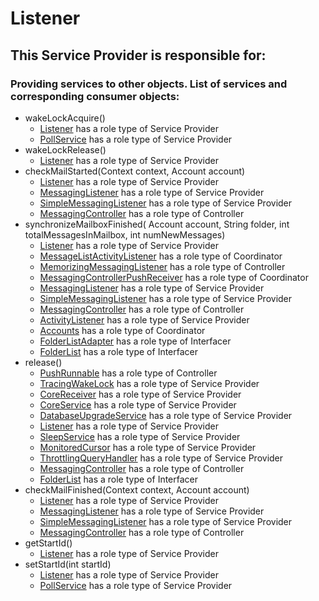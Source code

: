 # Listener
## This Service Provider is responsible for:
### Providing services to other objects. List of services and corresponding consumer objects: 
* wakeLockAcquire()
	* [Listener](../ServiceProviders/Listener.md) has a role type of Service Provider
	* [PollService](../ServiceProviders/PollService.md) has a role type of Service Provider
* wakeLockRelease()
	* [Listener](../ServiceProviders/Listener.md) has a role type of Service Provider
* checkMailStarted(Context context, Account account)
	* [Listener](../ServiceProviders/Listener.md) has a role type of Service Provider
	* [MessagingListener](../ServiceProviders/MessagingListener.md) has a role type of Service Provider
	* [SimpleMessagingListener](../ServiceProviders/SimpleMessagingListener.md) has a role type of Service Provider
	* [MessagingController](../Controllers/MessagingController.md) has a role type of Controller
* synchronizeMailboxFinished(
            Account account,
            String folder,
            int totalMessagesInMailbox,
            int numNewMessages)
	* [Listener](../ServiceProviders/Listener.md) has a role type of Service Provider
	* [MessageListActivityListener](../Coordinators/MessageListActivityListener.md) has a role type of Coordinator
	* [MemorizingMessagingListener](../Controllers/MemorizingMessagingListener.md) has a role type of Controller
	* [MessagingControllerPushReceiver](../Coordinators/MessagingControllerPushReceiver.md) has a role type of Coordinator
	* [MessagingListener](../ServiceProviders/MessagingListener.md) has a role type of Service Provider
	* [SimpleMessagingListener](../ServiceProviders/SimpleMessagingListener.md) has a role type of Service Provider
	* [MessagingController](../Controllers/MessagingController.md) has a role type of Controller
	* [ActivityListener](../ServiceProviders/ActivityListener.md) has a role type of Service Provider
	* [Accounts](../Coordinators/Accounts.md) has a role type of Coordinator
	* [FolderListAdapter](../Interfacers/FolderListAdapter.md) has a role type of Interfacer
	* [FolderList](../Interfacers/FolderList.md) has a role type of Interfacer
* release()
	* [PushRunnable](../Controllers/PushRunnable.md) has a role type of Controller
	* [TracingWakeLock](../ServiceProviders/TracingWakeLock.md) has a role type of Service Provider
	* [CoreReceiver](../ServiceProviders/CoreReceiver.md) has a role type of Service Provider
	* [CoreService](../ServiceProviders/CoreService.md) has a role type of Service Provider
	* [DatabaseUpgradeService](../ServiceProviders/DatabaseUpgradeService.md) has a role type of Service Provider
	* [Listener](../ServiceProviders/Listener.md) has a role type of Service Provider
	* [SleepService](../ServiceProviders/SleepService.md) has a role type of Service Provider
	* [MonitoredCursor](../ServiceProviders/MonitoredCursor.md) has a role type of Service Provider
	* [ThrottlingQueryHandler](../ServiceProviders/ThrottlingQueryHandler.md) has a role type of Service Provider
	* [MessagingController](../Controllers/MessagingController.md) has a role type of Controller
	* [FolderList](../Interfacers/FolderList.md) has a role type of Interfacer
* checkMailFinished(Context context, Account account)
	* [Listener](../ServiceProviders/Listener.md) has a role type of Service Provider
	* [MessagingListener](../ServiceProviders/MessagingListener.md) has a role type of Service Provider
	* [SimpleMessagingListener](../ServiceProviders/SimpleMessagingListener.md) has a role type of Service Provider
	* [MessagingController](../Controllers/MessagingController.md) has a role type of Controller
* getStartId()
	* [Listener](../ServiceProviders/Listener.md) has a role type of Service Provider
* setStartId(int startId)
	* [Listener](../ServiceProviders/Listener.md) has a role type of Service Provider
	* [PollService](../ServiceProviders/PollService.md) has a role type of Service Provider
